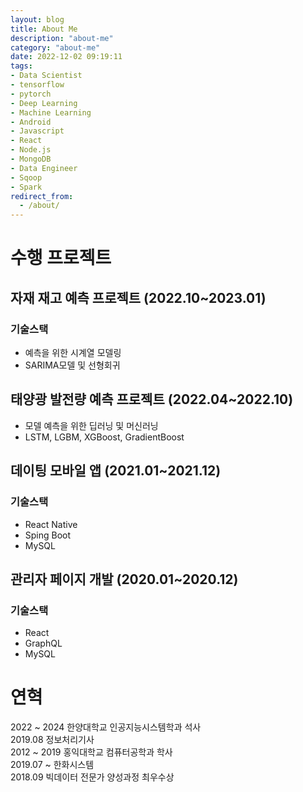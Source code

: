 ```yaml
---
layout: blog
title: About Me
description: "about-me"
category: "about-me"
date: 2022-12-02 09:19:11
tags: 
- Data Scientist
- tensorflow
- pytorch
- Deep Learning
- Machine Learning
- Android
- Javascript
- React
- Node.js
- MongoDB
- Data Engineer
- Sqoop
- Spark
redirect_from:
  - /about/
---
```


# 수행 프로젝트

## 자재 재고 예측 프로젝트 (2022.10~2023.01)
### 기술스택
- 예측을 위한 시계열 모델링 
- SARIMA모델 및 선형회귀

## 태양광 발전량 예측 프로젝트 (2022.04~2022.10)
- 모델 예측을 위한 딥러닝 및 머신러닝
- LSTM, LGBM, XGBoost, GradientBoost

## 데이팅 모바일 앱 (2021.01~2021.12)
### 기술스택
- React Native
- Sping Boot
- MySQL

## 관리자 페이지 개발 (2020.01~2020.12)
### 기술스택
- React
- GraphQL
- MySQL

# 연혁
2022 ~ 2024 한양대학교 인공지능시스템학과 석사  
2019.08 정보처리기사  
2012 ~ 2019 홍익대학교 컴퓨터공학과 학사  
2019.07 ~ 한화시스템    
2018.09 빅데이터 전문가 양성과정 최우수상  